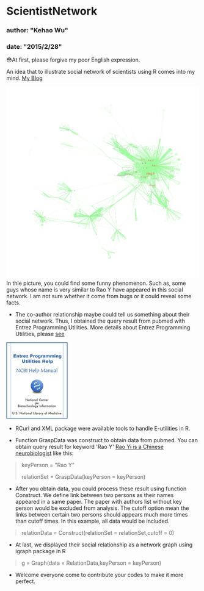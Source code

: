 # ScientistNetwork
### author: "Kehao Wu"
### date: "2015/2/28"

:flushed:At first, please forgive my poor English expression.

An idea that to illustrate social network of scientists using R  comes into my mind.  [My Blog](http://blog.sina.com.cn/s/blog_403aa80a0102vt0j.html)

![alt text](ScientistNetwork.jpeg "ScientistNetwork")
In thie picture, you could find some funny phenomenon. Such as, some guys whose name is very similar to Rao Y have appeared in this social network. I am not sure whether it come from bugs or it could reveal some facts.

- The co-author relationship maybe could tell us something about their social network. Thus, I obtained the query result from pubmed with Entrez Programming Utilities. More details about Entrez Programming Utilities, please [see](http://www.ncbi.nlm.nih.gov/books/NBK25501/)

![alt text](th-helpeutils-lrg.png "E-utilities")

- RCurl and XML package were available tools to handle E-utilities in R.

- Function GraspData was construct to obtain data from pubmed. You can obtain query result for keyword 'Rao Y' [Rao Yi is a Chinese neurobiologist](http://en.wikipedia.org/wiki/Rao_Yi) like this:

> keyPerson = "Rao Y"
>
> relationSet = GraspData(keyPerson = keyPerson)

- After you obtain data, you could process these result using function Construct. We define link between two persons as their names appeared in a same paper. The paper with authors list without key person would be excluded from analysis. The cutoff option mean the links between certain two persons should appears much more times than cutoff times. In this example, all data would be included.

> relationData = Construct(relationSet = relationSet,cutoff = 0)

- At last, we displayed their social relationship as a network graph using igraph package in R

> g = Graph(data = RelationData,keyPerson = keyPerson)

- Welcome everyone come to contribute your codes to make it more perfect.